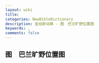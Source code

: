 ```yaml
---
layout: wiki
title: 
categories: NewBibleDictionary
description: 圣经新词典 - 图　巴兰旷野位置图
keywords: , 
comments: false
---
```


## 图　巴兰旷野位置图












